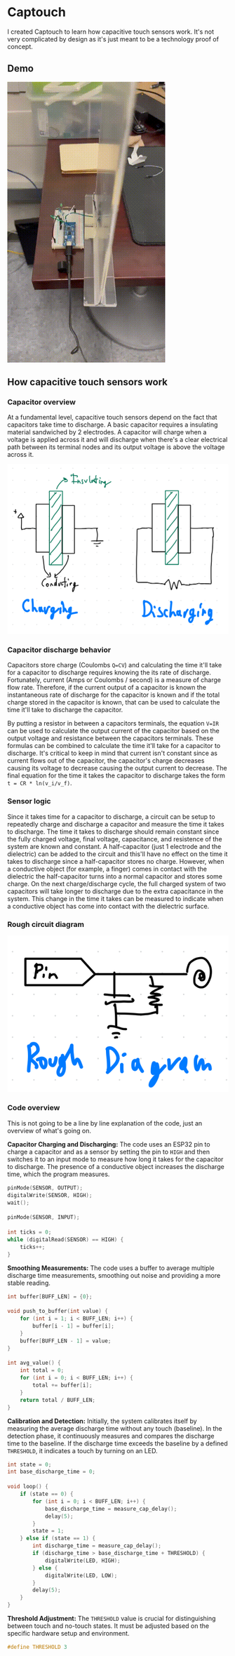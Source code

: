 # Captouch
I created Captouch to learn how capacitive touch sensors work. It's not very complicated by design as it's just meant to be a technology proof of concept.

## Demo

![Demo](./demo.gif)

## How capacitive touch sensors work

### Capacitor overview
At a fundamental level, capacitive touch sensors depend on the fact that capacitors take time to discharge. A basic capacitor requires a insulating material sandwiched by 2 electrodes. A capacitor will charge when a voltage is applied across it and will discharge when there's a clear electrical path between its terminal nodes and its output voltage is above the voltage across it.

![Capacitor diagram](./capacitor_diagram.png)

### Capacitor discharge behavior
Capacitors store charge (Coulombs `Q=CV`) and calculating the time it'll take for a capacitor to discharge requires knowing the its rate of discharge. Fortunately, current (Amps or Coulombs / second) is a measure of charge flow rate. Therefore, if the current output of a capacitor is known the instantaneous rate of discharge for the capacitor is known and if the total charge stored in the capacitor is known, that can be used to calculate the time it'll take to discharge the capacitor.

By putting a resistor in between a capacitors terminals, the equation `V=IR` can be used to calculate the output current of the capacitor based on the output voltage and resistance between the capacitors terminals. These formulas can be combined to calculate the time it'll take for a capacitor to discharge. It's critical to keep in mind that current isn't constant since as current flows out of the capacitor, the capacitor's charge decreases causing its voltage to decrease causing the output current to decrease. The final equation for the time it takes the capacitor to discharge takes the form `t = CR * ln(v_i/v_f)`.

### Sensor logic
Since it takes time for a capacitor to discharge, a circuit can be setup to repeatedly charge and discharge a capacitor and measure the time it takes to discharge. The time it takes to discharge should remain constant since the fully charged voltage, final voltage, capacitance, and resistence of the system are known and constant. A half-capacitor (just 1 electrode and the dielectric) can be added to the circuit and this'll have no effect on the time it takes to discharge since a half-capacitor stores no charge. However, when a conductive object (for example, a finger) comes in contact with the dielectric the half-capacitor turns into a normal capacitor and stores some charge. On the next charge/discharge cycle, the full charged system of two capacitors will take longer to discharge due to the extra capacitance in the system. This change in the time it takes can be measured to indicate when a conductive object has come into contact with the dielectric surface.

### Rough circuit diagram
![Rough circuit diagram](./circuit_diagram.png)

### Code overview
This is not going to be a line by line explanation of the code, just an overview of what's going on.

**Capacitor Charging and Discharging:**
The code uses an ESP32 pin to charge a capacitor and as a sensor by setting the pin to `HIGH` and then switches it to an input mode to measure how long it takes for the capacitor to discharge.
The presence of a conductive object increases the discharge time, which the program measures.

```c
pinMode(SENSOR, OUTPUT);
digitalWrite(SENSOR, HIGH);
wait();

pinMode(SENSOR, INPUT);

int ticks = 0;
while (digitalRead(SENSOR) == HIGH) {
    ticks++;
}
```

**Smoothing Measurements:**
The code uses a buffer to average multiple discharge time measurements, smoothing out noise and providing a more stable reading.

```c
int buffer[BUFF_LEN] = {0};

void push_to_buffer(int value) {
    for (int i = 1; i < BUFF_LEN; i++) {
        buffer[i - 1] = buffer[i];
    }
    buffer[BUFF_LEN - 1] = value;
}

int avg_value() {
    int total = 0;
    for (int i = 0; i < BUFF_LEN; i++) {
        total += buffer[i];
    }
    return total / BUFF_LEN;
}
```

**Calibration and Detection:**
Initially, the system calibrates itself by measuring the average discharge time without any touch (baseline). In the detection phase, it continuously measures and compares the discharge time to the baseline. If the discharge time exceeds the baseline by a defined `THRESHOLD`, it indicates a touch by turning on an LED.

```c
int state = 0;
int base_discharge_time = 0;

void loop() {
    if (state == 0) {
        for (int i = 0; i < BUFF_LEN; i++) {
            base_discharge_time = measure_cap_delay();
            delay(5);
        }
        state = 1;
    } else if (state == 1) {
        int discharge_time = measure_cap_delay();
        if (discharge_time > base_discharge_time + THRESHOLD) {
            digitalWrite(LED, HIGH);
        } else {
            digitalWrite(LED, LOW);
        }
        delay(5);
    }
}
```

**Threshold Adjustment:**
The `THRESHOLD` value is crucial for distinguishing between touch and no-touch states. It must be adjusted based on the specific hardware setup and environment.

```c
#define THRESHOLD 3
```